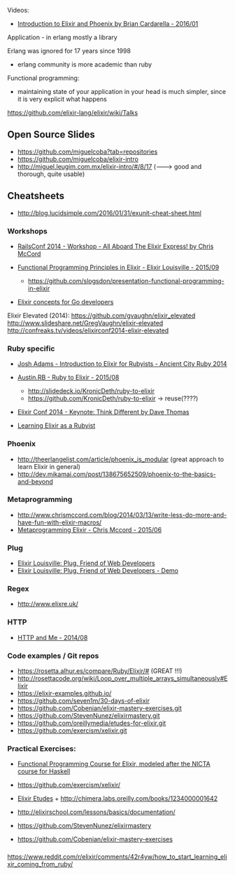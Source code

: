 Videos:
  - [Introduction to Elixir and Phoenix by Brian Cardarella - 2016/01](https://vimeo.com/152241839)

Application -
  in erlang mostly a library


Erlang was ignored for 17 years since 1998


- erlang community is more academic than ruby

Functional programming:
  - maintaining state of your application in your head is much simpler, since it is very explicit what happens


https://github.com/elixir-lang/elixir/wiki/Talks



## Open Source Slides
  - https://github.com/miguelcoba?tab=repositories
  - https://github.com/miguelcoba/elixir-intro
  - http://miguel.leugim.com.mx/elixir-intro/#/8/17 (---> good and thorough, quite usable)



## Cheatsheets
  - http://blog.lucidsimple.com/2016/01/31/exunit-cheat-sheet.html

### Workshops
  - [RailsConf 2014 - Workshop - All Aboard The Elixir Express! by Chris McCord](https://www.youtube.com/watch?v=5kYmOyJjGDM)
  - [Functional Programming Principles in Elixir - Elixir Louisville - 2015/09](https://www.youtube.com/watch?v=Zee4bbsDvrA)
    - https://github.com/slogsdon/presentation-functional-programming-in-elixir

  - [Elixir concepts for Go developers](https://texlution.com/post/elixir-concepts-for-golang-developers/#processes)


Elixir Elevated (2014):
  https://github.com/gvaughn/elixir_elevated
  http://www.slideshare.net/GregVaughn/elixir-elevated
  http://confreaks.tv/videos/elixirconf2014-elixir-elevated

### Ruby specific
  - [Josh Adams - Introduction to Elixir for Rubyists - Ancient City Ruby 2014](https://www.youtube.com/watch?v=rS5aeUi1sZs)
  - [Austin.RB - Ruby to Elixir - 2015/08](https://www.youtube.com/watch?v=TZl7f0KAQz4)
    - http://slidedeck.io/KronicDeth/ruby-to-elixir
    - https://github.com/KronicDeth/ruby-to-elixir -> reuse(????)


  - [Elixir Conf 2014 - Keynote: Think Different by Dave Thomas](https://www.youtube.com/watch?v=5hDVftaPQwY)
  - [Learning Elixir as a Rubyist](http://www.slideshare.net/alexkira/learning-elixir-as-a-rubyist)



### Phoenix
  - http://theerlangelist.com/article/phoenix_is_modular (great approach to learn Elixir in general)
  - http://dev.mikamai.com/post/138675652509/phoenix-to-the-basics-and-beyond


### Metaprogramming
  - http://www.chrismccord.com/blog/2014/03/13/write-less-do-more-and-have-fun-with-elixir-macros/
  - [Metaprogramming Elixir - Chris Mccord - 2015/06](https://vimeo.com/131643017)



### Plug
  - [Elixir Louisville: Plug, Friend of Web Developers](https://www.youtube.com/watch?v=-gev84S9_-c)
  - [Elixir Louisville: Plug, Friend of Web Developers - Demo](https://www.youtube.com/watch?v=tfRD_e-yvOE)



### Regex
  - http://www.elixre.uk/

### HTTP
  - [HTTP and Me - 2014/08](https://www.youtube.com/watch?v=uCkptOF75II)



### Code examples / Git repos
  - https://rosetta.alhur.es/compare/Ruby/Elixir/# (GREAT !!!)
  - http://rosettacode.org/wiki/Loop_over_multiple_arrays_simultaneously#Elixir
  - https://elixir-examples.github.io/
  - https://github.com/seven1m/30-days-of-elixir
  - https://github.com/Cobenian/elixir-mastery-exercises.git
  - https://github.com/StevenNunez/elixirmastery.git
  - https://github.com/oreillymedia/etudes-for-elixir.git
  - https://github.com/exercism/xelixir.git


### Practical Exercises:
  - [Functional Programming Course for Elixir, modeled after the NICTA course for Haskell](https://github.com/slogsdon/elixir-nicta-course)
  - https://github.com/exercism/xelixir/

  - [Elixir Etudes](https://github.com/oreillymedia/etudes-for-elixir) + http://chimera.labs.oreilly.com/books/1234000001642
  - http://elixirschool.com/lessons/basics/documentation/

  - https://github.com/StevenNunez/elixirmastery
  - https://github.com/Cobenian/elixir-mastery-exercises




###

https://www.reddit.com/r/elixir/comments/42r4yw/how_to_start_learning_elixir_coming_from_ruby/
